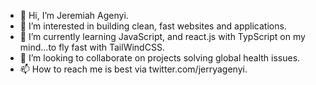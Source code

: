 - 👋 Hi, I’m Jeremiah Agenyi.
- 👀 I’m interested in building clean, fast websites and applications.
- 🌱 I’m currently learning JavaScript, and react.js with TypScript on my mind...to fly fast with TailWindCSS.
- 💞️ I’m looking to collaborate on projects solving global health issues.
- 📫 How to reach me is best via twitter.com/jerryagenyi.

<!---
jerryegenyi/Jeremiah-Agenyi is a ✨ special ✨ repository because its `README.md` (this file) appears on your GitHub profile.
You can click the Preview link to take a look at your changes.
--->
